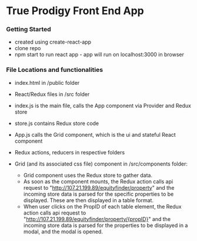 # True Prodigy Front End App

### Getting Started
* created using create-react-app 
* clone repo
* npm start to run react app - app will run on localhost:3000 in browser

### File Locations and functionalities
* index.html in /public folder
* React/Redux files in /src folder
* index.js is the main file, calls the App component via Provider and Redux store
* store.js contains Redux store code
* App.js calls the Grid component, which is the ui and stateful React component
* Redux actions, reducers in respective folders
* Grid (and its associated css file) component in /src/components folder:

  * Grid component uses the Redux store to gather data.
  * As soon as the component mounts, the Redux action calls api request to "http://107.21.199.89/equityfinder/property" and the incoming store data is parsed for the specific properties to be displayed. These are then displayed in a table format.
  * When user clicks on the PropID of each table element, the Redux action calls api request to "http://107.21.199.89/equityfinder/property/{propID}" and the incoming store data is parsed for the properties to be displayed in a modal, and the modal is opened.
